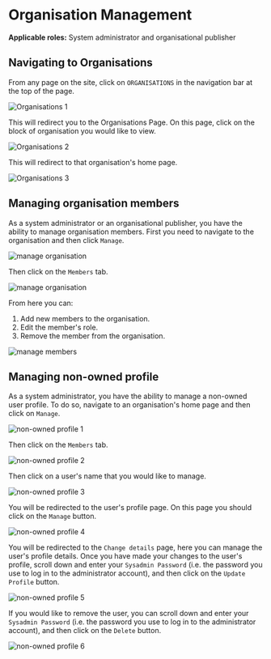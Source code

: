 # Organisation Management

**Applicable roles:** System administrator and organisational publisher

## Navigating to Organisations

From any page on the site, click on `ORGANISATIONS` in the navigation bar at the top of the page.

![Organisations 1](./img/organisations-1.png)

This will redirect you to the Organisations Page. On this page, click on the block of organisation you would like to view.

![Organisations 2](./img/organisations-2.png)

This will redirect to that organisation's home page.

![Organisations 3](./img/organisations-3.png)

## Managing organisation members

As a system administrator or an organisational publisher, you have the ability to manage organisation members. First you need to navigate to the organisation and then click `Manage`.

![manage organisation](img/manage-members-1.png)

Then click on the `Members` tab.

![manage organisation](img/manage-members-2.png)

From here you can:

1. Add new members to the organisation.
2. Edit the member's role.
3. Remove the member from the organisation.

![manage members](img/manage-members-3.png)

## Managing non-owned profile

As a system administrator, you have the ability to manage a non-owned user profile. To do so, navigate to an organisation's home page and then click on `Manage`.

![non-owned profile 1](img/non-owned-profile-1.png)

Then click on the `Members` tab.

![non-owned profile 2](img/non-owned-profile-2.png)

Then click on a user's name that you would like to manage.

![non-owned profile 3](img/non-owned-profile-3.png)

You will be redirected to the user's profile page. On this page you should click on the `Manage` button.

![non-owned profile 4](img/non-owned-profile-4.png)

You will be redirected to the `Change details` page, here you can manage the user's profile details. Once you have made your changes to the user's profile, scroll down and enter your `Sysadmin Password` (i.e. the password you use to log in to the administrator account), and then click on the `Update Profile` button.

![non-owned profile 5](img/non-owned-profile-5.png)

If you would like to remove the user, you can scroll down and enter your `Sysadmin Password` (i.e. the password you use to log in to the administrator account), and then click on the `Delete` button.

![non-owned profile 6](img/non-owned-profile-6.png)
